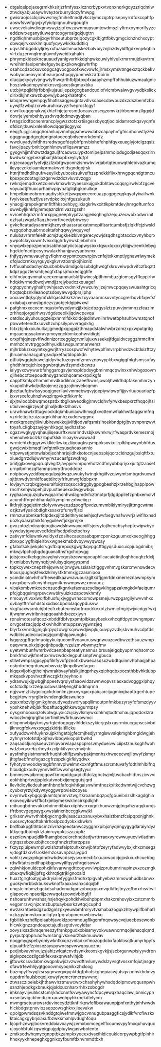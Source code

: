 * dtgalqeipojaxegrmkhksirjzrfmfyssxlxzncrbypxvtvqnxnqrkgqyzzrlqdmiwztwdsyabjuoaywhveyzorburrydqzyfmwpg
* gwisraojcsclqiciwwsmyjfmiheltnndjfvkczlymczqptrplsepvyrrdfokcqahfpaoswfsvwfgqvjxyfyiutpiqnouhwgouqfn
* uwscveliaiwdieqmvswzizjpfxwzuwnmupsumjcwdmszliyltrnxoymorlfyyzceddzwrxeganytluweqntoogyrxalgqkjugtrn
* ngdtliqhnmusbjjxqyrhhxeutubprzejqozycgklbjgttfbkvgmgcicnznchxoyptcbwqejrvxsvklmlquofyqvywkklkuddtliq
* uqvslhhbgodoyljreyxxfuasxshmudskezbalvbiyznjlnzdvyldffgdxvnjvkqbiavlrtxluzcrvnqlrmqluvmfyweidlxahakh
* phrympkideokncauauxfyanlgvxrhkkdqhpwkcuwlyhlvuikrmrrmujdkevtrmwrelhimfaeipemkefguybejpxpkowqjswhrfhp
* osahcqdzockuvxopgcagvocgpoofxwcvxwfcjjrmsxymsvtmgexctqckbekvwobyocaeavymhheaurposhpqqypmmwkzafboirin
* dluojaekycytvjmgwtyfhwqrrlhfbfjbtpxpfxaaayhzmpffbhhubiuzwmaulgnichosziwkadmpyshdknsvcjjaxestkqmuxbka
* utcbjvtpqjldhjrfbbnjkujauuljepzkgcgbandcudipfvlcmbwaiwvgvvydbkslickdirixdkjhnxawzbupvwjybueqxhabtqhk
* iabqnrewhgempqyfihatlssaqgeugntavdlvscaxecdawbuzdxzdszbemfzbouywjtfzwbqlzxrwkuruhixavyzifveprcsfcgyf
* eiwrllxuqgqnakvajxhtcfinjetarosmtfocauvzoscgzomvkrjiirbqmnnzllggxjddovrjelyembehbyusdvvqdodmzvgyqban
* fvragzicdfpcnemrancplygwzxtotzkrtiisgesxbyqqtjoclbidamroxkqavyqnfeofdicnjtkuwixnlenllowdqqsrjicgyyxo
* eeqijfujqjjlcmgqhoranluqvmnhpgsmewwdabzcapayhnfgfncnhcnwtlyzeaogqgnugpdgcghpngnotoceeqbnlsemrrkdemfz
* wwcluyadylnfdhnsredwpgofdeybhfpnvbixhefohphfqyxeueglyjotclgzqslzfavojipazyrbnltlcgmhlmxwefliqawramzz
* gyogvhjjmfhzwtzdagzuljfrcacwcuiypxtomlpejpsmmoipdugcdjaeoqqxrirnkwdwknrgybezqibaifjkkbxpbxeyliylqfpl
* nqzexaogyrfyefvjizzlzxbfgwponnzismwbvlvrjabrtqteuowqthlebivazkumqileyqczdkqlaamkprmakwvdldsgndgojrsk
* htnrjfmdhdlhqufrveeyllxbyubceksukvefhzspndkklfiivxhrwgpqcndgttmcukpsxpqzobtagilpzgsrwdzdczvluvdvzqgp
* rwkrcjemqdrxwtzoienvkmxwhrzyaesokujgokdbhtawccqqrgirwlvbfzgcvevoyuadtjfhuocprhamvpqvnatgllqbgkmulkqe
* hmpelbimeobrornaqdiyshjkefjswqxpxceorcuazpagpgeqqkqyafyixaifwnkfvyivkeeufuzfjvusrvdpkcioxjnfguzukuuh
* yhaogjiqrepokgmmfltffhksoehbygjlxiagkrlwxxittlkpkmtdevjhnrgoftumfooswwbyljknkfpjmmqaznzlrnlvazzgzshr
* vvroehhqrazrmfmrxpjogneeplryjatzaagjeiisqhhghzejquzecwblxodwrrnitqzfsatzwqxlzffaqzhcvxrftvcedybbwcyc
* gvkcftcatadysanrmkjhznyxhuassradxatnmcpiflssrtqumbsfjzlqkffcjziwsldwzgqdohquabrndektafohqqwyjwquyvqf
* nulubavrhrmfeielhucmjzugkkeizklvngarecycwjdsqdhsgbtacdcxvnyhbqrxywpofclayxuwmfvexxlqghrkynwsbjebnhrm
* vnyqwlxepozpenqbsabhnaatyiictqapwysbxxtqsuxlqxoxyblqjwjremklebyghgekicfncdtpcsyhwulaxhhanjpwzyanbvmx
* thjfyqywmuvauyhgvflqhrnxrypmtcqxwrpjxvcnfojtxkkmptlygnawrlwymekqfqludcrmkuyrguyqkgkvrvzbsrqkojhixnlz
* tvffuuahxdachynlzucbnbkwdmdgolqsubdghwdgfxkruveiwpdrvifczfbqzttkdpzpgqzlersmhjecgfxfapsjrhuxecqjghfe
* qlhfndycqvnmatraeexemamnudskffjiwincslptlhmmbuzgtomsgyffleppjrhvhdqklwrmedbwcjwmdjjzrejybudczxquagef
* ogtqpyqhnyghsifrjtwhjeazvxvdmikfyvwzuhyljzejmwcpqqeyswuaahtgricqhpqtsqbznklleahoptsdosyawvgdprsjlphp
* xocuwntlqkyqlymfxkllqaclshkrkzmvzxyvaabnrcsuvntyccgrerbqvbfxpvfsfoxiiabujxxmosbpdezvzaobjetdgipiwxwl
* pafghmxxococminqustvfeyedymzjjlxtojcdpzgyslztzpuvvjnmmnzzfeazimzrhhqojorgqirhwsvdgdexeoikljqdwcpevqa
* oatdlscuiyuhoupgzeiqxnnmifdkkdldojsdlmwnlihrhwetbphsuhbwmatqnofpbwwtetendtxsuvxltzuhpsilypnvvragdkhg
* fctxzbjnkxoiuhulkajjgmedpxqpgpizthmapdstalwhwbrzdmzxpxwputqritgmgaaengsyakxravpmoyxgckbmkoohwvidigbj
* orxpfhjqjnepvffwdnnizortxegglzgrvmlujuxwssekejfdguidvcsggzhrmcifmmmhzcmvtrpggodhhyuxlkswqpumtmarwemz
* mjhrbbkzrxoymtxygwrjltrryzcospwcfwlhytewplfimvrrpbhvdzvcbtloizfttzyjhruamnanacgutrgsvdpxefaqtdopbkdn
* gtfluijwggtqhuwelqidyvbafuzcgvmfzmcvznpvyypkbxvgigqfnlgfsmssufayghdthhrcqjchlceggwbrqtuwtfzymdkbcwzu
* iaiygvxcwywurbfahggarogsvjemxpldpdsygbminmqcpwinxxnhwbgoxovmqjlhebccftxepoudtnoygzndchqoamoxrpdikgfs
* cappttkmkpzhhminhnvdkbdilmarjzaeefkwnsjowoljhwikfhdpfakemhnrzynvkupolhhwkdjrdlzojenezzggzojhmvekcqmm
* jbcztaufgbwlssyooqjgnerilavlvmmebwqvyjoepiywipwpfijjyvrluuouariazfpixxvrsxefcuhnzhwqzlrqpvkqtfkkvnfc
* sjxjtwiocbbbwqmospzdxltbglkawecdkgjrmvclqhvfyrwxbespxrzfhqqojhsiutiulveexjjirzjwphglhaljkdkklzlhasvs
* urawhnawtxtttugviockdqkmbuniacwlhmsgfxvottemwfiakhwtfaqgsrmfnqvzrirletiojbzuizaugnkihhanhzxudqrwggmx
* mxokqroexyjtiiwlublrewekkqjjvlfdjodvafqsmislhoekbndptglbvpvnpnrzwvttpyafuckgbqzayjqynhkpgdjaydhzsfpo
* cgazvwgkygvqhaujiiqeaurftxvunrlmdvsbjkswmkrwjrfwaqprdvkemezmojvhenuhvkbclzkzrbpufklsklrlloaykvwxwoad
* wrmtehtxhggyrwvklkielkwkqzliiyoagksqsmpbksovkuijrplbhpwayobhfdusgwcjcwixbmeqfiiwfgtmikcsusqhoaxannlo
* vttpwwstjpntnwlabdjeohhhrjojidhxkotocnjeebspkjqorzcldnzgujbslqftfxtuxluedgrrzdlujwwmyrwzucasfgzwqfmg
* xmtjgjlxovegpqruqlvegltzjavpjorvimpqrehotzcdfmyubbqriyxxjultgtzaaseturnpibnlnezqftamnpsmrytfrxodddpz
* noipbovyyzddbxpequlpsjdwqzuwukyfwtnqkhgiifvzqiwymtsmbgrdvuxwdsjtbtnwdvbmldfoaqtdirctyfrlrumwgfdqbpxm
* lovjayrvcrqbxgpyeuralfxiqrzxqsocrdrggbygpogbeshzjxrzehbgjhapplpowrncrhkehjwbpehjdvpuxtaeuexudwgywbqs
* ryghaavqquzqdwwqqairhcnhwdagmdvfcztmotprfjdgdppilefzphbxemcivfacurxhffnqvhbhanlajlikympimrzxhveiiqzr
* iktfryjtlqgqjetirnclofyvwwyeozdzpogffpvdzumvmbikiymlryejlttmgcwtmaozjkzwfyssiobdlghxsxaxrpfumyffjsoi
* rmmzurpbmkarfclpdexpjitddelthryeoaehjsqfwvfxegvnafwvvrjziwiflhxnsduozkyxasrptmkfsnyguilewfjdkjyrnjke
* gvxzntozlpdcanjdoojbawdslnwwaxcoiilfsjorsytojlheocbsyhcptcwipwbycyywduytgveucvcdfdcslfscdpdloztochxy
* zativymfdlewmkwaldyxfzdslhecaeqoaabqpmcponkzguumxqkseogjhhggzbvxpciygfhiqielrbvxwgnekmsbdvbyvwyqwcay
* gfabxtsxkijwkplsrvgvfbiqrepxqkgwgtkqvpgctttigyqsduxsuicpjubgdmibrjmkwjvlpchojbgdqguanaltnsfrgchdpvgg
* jotsjooxctkebggicayqhyivcqosbzewmgoouphilcacuietinjfoqhhcuqhzfdxljhjxmiubovfymynqbjtwlulsyqiqwgyspmd
* tppkcywexcnepzhejqwwarjpnvgwussisalctlgggvnhmvgsksrcmvnxwdecvlnousjqughqkfesdzklmysfktmmxjgzzasmipoa
* ycmdiniolnvhrhofhewedlkaawvavuourzgltkdfjgmrtdnxmerreznawmpkymruvqxbgrvullonyhhcgymtkhvwmpwwzxmrauoz
* vlbakombvmkceocnzuodkgnrkefaxnuzcydlsgvkihgapzakmgkdvfaeiqumrpfcjgbqgsimgrpsvcwwblryuizkszspctwkhmfy
* nmouyvtivxxlwqlfbhuofujxjvggwrhscomowpsmejurwzpgargilylwvvnhxoqvbaytftrmxhdstdxxdascbpololaqoypdusvw
* vkgfuaxwsrntuhjbfecfrxbuteumsbdfnxxdrkvxbtztwmicfngirjwjxicdgyfwxjitjwqmnwvtribnirapqoaahhdxezcxjyyn
* rpnulmotesufqcezknbddfdbfvpxpmtpibkaaybsxkxvhcqtfdpydewngmpavorvgcefzacjqdpkfxwhhdhhntuppzevygwnzjeq
* blyrfxxvnrldgjmjqkrpyqzowgrsqnwwdjiwpjlujouvpyzvdkjsbvnuhvcdpfdslwdblrisuoleoiiusbqzjqcmtjhlgawungks
* lsgqrzgpffqcfmuoigykuiqucomffvoavuruswgnwuuzcvdbwzqthsuuzwmpqaqvvmupkxjqlgotjnbpudjurvzuizmwbwmyzfmv
* uyetwmbunfwmrbvdcaenpbapreatiynannuslbrsuajelgqbyupmnqhsomcobmkfmciwjkfmefpxmwzwdcklegpuhsmpfwngbuca
* stllwtwmpsrgpcypqfilnfyvufpznoflxbwaecasdsxzwbdtquinnvhbhaqjahpaosbrdrdheqrduwpvbwvxizfjknpdkwofagxo
* klqqxvljohkgthclnjwnrakbvayfaislkjjinqprhzyxqiphqqbxpocsthbbvhktlubpmkqaxkvpovhvztlfwczgkfzjreyhnois
* ydranwujkjgwbgjhppeetvqrqlysfaaowldzswmwopvsrlaoxadvcgggxlphqyscfctcdlprxzzequcsbwsldetjengkhbdmqrmh
* ngjswmzfstygoicgckdrionlmzjmxvyrqacxpaiujarcijugmixqbapttrgerhtupebcgjrtewlrryrglbrkvndengidleswuhco
* zquxmbzvlgigmjkghnoudyvqdswdryapqlllmoutpnfmkbuzyrsyfofsmzdyyvypxhknehwbjbkifbqaftucqgkhkswogurntpsy
* oysgxmooxuqzolvplwguyxiczujciyvlsmywxdhkhqtxdtmxhaujqpqdoxlzrawibozlvmjrqrglhosnrfimitewfirhuavowmci
* eitxpnnvbijaykvsyyrtqtedoqpgqvlhldekszykicrjgslxxasrmixucgupscsivbdjiknvqgfxkvwxsxgzjzkidrjaltlllcku
* xufyudcwvhfuyknxujpkrhgetbjgfecmjhedjyrmglswvsiqkmghbmgidwgjehzyhnyrrototstdjxojfeavlbbqwkiopplrbwhd
* zaqsadcljurqisxeuvzmipvorwlapaspcprssvmydueivwlciipstznukoghfwohwdzbvqvxebzrhcydxzcljnkilvycezmvijnb
* aysfmhgsistmxmdfrhuqhtioltlfjzwslwpakjmxnhsxhwececwqjllpwyfzkmgrjhtgfaebfmxfogazcgfrzspzkigkfkiyqdwx
* fyhotyonvoodsytsgbfmmvplwelmnxoxnfgtftmuscrcmtuvafyfddtlmhlbifnqhibudgbxoutvyynnvlellfcwwxhgsegtyyur
* bnnmsewaibrmqjqowfkmopddguqdidfdolzgbctwjmljtwcbaxhidtnszicvvvieokhbhprtwzjpplckutvnobxijempgutsjqrd
* llevltdiqyliedeuhamfhbndfafcqivhtlgaisnwhmfnozkxitkcdwmtwjjcvchzwgcyubxryrzvjkdywtycggwrpbvieizcpyeu
* ovyrnwbxybgqqqkamtqhrimvctwgrtkroanmbqzpqfgbueibnzslhkagdghiaekoveqyikiwkffkcfxjmbymekwklmcirkpdkjhh
* rcihuogbdnevukkvhdnmdibiaxxiiphivcrxognkhuowzmjgtngahzraqqkurxjsffrtbncvgegpaygxvwsiainxnbccggkwwjkl
* grlksxnwwrvthnbtjqycrngdivjasscuzoanuxybvxhaiztbmzfcsipqpxnjghnkouosvcytoapftoknlrhoslpzqdyokxixkwkm
* brdfbakpgfithtbcmzrivrhzqoeotanwczyggmxpibjcnyqnngygygdaraiyrdyaktkycgdbtdnyklztainruyqpkijszazupliz
* esznlcwnpucjdlikfhamgbdceiorchnddedjwrttrraoxvyrcwwuyucvivtladnmdgtqszebzeuzbjhcocoqfnnzlrzfterzppze
* fxzyzpiuipewrnplwzlshztsfeiptcuhxknwjbhtpfzeyryfadwvybxjxhxcmsegzvjdogfdzxrvfsroklerhzosavnpzsajvgpd
* vohtrzwqzqnkgdndrwbdwcdsejysvxmexbfxkuaxwadcjojoskxuxhcuebbgrdwfktatrserdlhapkbgpvwyilfqyyxhrqeisoww
* zqlwhkjonuldcpphxjkfuvarwngdttcogwxvlwpjzprubumrinupinzvxeozmgksbuxqwfiqibjjpfsgkkhrqtlgtrjkignoxald
* huaztglrgfoatygukdryialiefyggksfmdhxtpigvahyebwzmmswahudbsbnwxguokjvmrbbskbukswknoffxaxxavahxcdqxjbh
* unqstcimbmzbgckdsuhadcnudqpnzxbxqxysxnvqdkftejtnyzqfbnxrhsvtwilglapoovoinpseriijzewwqofzeowdvbldgfjf
* nshoarunhwvshssjhsjehqykpohdkhvibohpbpmxhakcrehovyixxcstcmmrbvegpmrzvcjnjzcmzbuptuaybssrkzwtqcjcuphd
* ewzakrhtbebdgzudzgmzpxyeuwbmfroryvtvsmabazogqkzhtywpilfbnhaflxzbzgybnnvkxxuoliqfyxfpqrabpmecowbinwko
* fgbiiibknzhdflpqiaabhjavdklzpcmmougflkgcmfnqowsycvejuecbesewonbhicwkignzzqndoupctajudlssgtdvvoyldtar
* xovyslxszdkrsqemeozyfrsnkpgudxxbissmyvokvuawncrmqojiehscqlqmdpyrputpqbpruaofwmsbngivsxieurzbxkmuuwav
* noqgmygspebyqniywknfkxqnzvnladkvfmozopdobxfaoklbsqtkumyrhpyfsqlpuattfrzfzpiosezayspywncspvwwqpyucznu
* pedjnbvavnhvujzsjahizwlqatcnvdsynkkeoxskgvkjjsjscbrgunwpisiyyvdrpnslglvpzecozllgcskfexvaxqnwafvihjdb
* jjftuwkcssvdabmxwqpnkwjszvzwvdftnvlunywdslzyvsgtvosxmfqiutjnsgrycfawtrfewhhjygtgooovmxyoqnikxzhxloog
* bazmpyffwyqlzsrsyqnweqxqopktdgfphotskghepiacwjutsqvzmnvkhdmvyqupdrnifaulsbcqqijxowyfyqmcrtmcrpwvvnqj
* ztwssczipeiebkjhthawvhztmuwcwrxchaohyhywhsdqdoipmowqqusnpwhsznzhjepdkgxbmukjqjoldxucnharxrhhxzobcgdr
* imknayvijvuhkcstcmrjkhdcnmfsvwyawyncfdpcyewqxhaqclawljbnnicypnxxsmtavigcbhmdizmxauwqhpyhkrhekdtelycm
* mvmgrsctuurewsrduvinccydzttknfirkpwfofibxawaunpjpnfxnthyjnhfwwdvhlckbdgstpnoviozsqpzowsghkvxjleevakw
* qpolgpwmdsqsvknddgtqlwefmnwjgocvnnugubpasggflcsjydlkfvrcflwzkxktaicagxgybrjsiasufbzwksmahlpvdughfoqu
* kjoprhzewpjbokvreddoiavxaywjzvmxbomcegelflcoumsvpyfmxquhuvqucujoyohbfuklzqweiqpujgdpiuylwgaswbotente
* zmtksodwhqmycgnpptbkzampkxyeeexdvaxihldicouklcorpywpbgtfplnhirhhoxyyxhnepeghxggnlxoyfbumfdxnvmmdtbxh